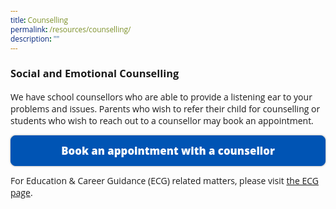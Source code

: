 ```yaml
---
title: Counselling
permalink: /resources/counselling/
description: ""
---
```

<style type="text/css">
@import url('https://fonts.googleapis.com/css2?family=Open+Sans&display=swap');  

body, * { font-family: 'Open Sans', sans-serif !important; }
.bp-container h1 { letter-spacing: normal !important; font-weight: 300 !important;}
</style>

<style type="text/css">
	.this-bunch-css-code-is-to-style-the-button {}
		
.button {display: flex; max-width: 400px text-align: center; font-size:  1.2em; color: #fff !important; border: 1px solid #0054b4; background-color: #0054b4; flex-basis: 240px; border-radius: 8px; padding: 12px; font-weight: 900; text-decoration: none !important; box-shadow: 0px 0px 3px rgba(0, 0, 0, .4); margin-bottom: 0 !important; justify-content: center; text-align: center}
	
.button:hover {opacity: .5 !important; transition: .3s;}
</style>

### Social and Emotional Counselling

We have school counsellors who are able to provide a listening ear to your problems and issues. Parents who wish to refer their child for counselling or students who wish to reach out to a counsellor may book an appointment.

<a class="button" href="https://form.gov.sg/602f6a99cdb3880011704567">Book an appointment with a counsellor</a>

For Education & Career Guidance (ECG) related matters, please visit [the ECG page](/resources/ecg/).